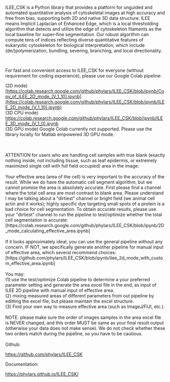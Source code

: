 ILEE_CSK is a Python library that provides a platform for unguided and automated quantitative analysis of cytoskeletal images at high accuracy and free from bias, supporting both 2D and native 3D data structure. ILEE means Implicit Laplacian of Enhanced Edge, which is a local thresholding algorithm that detects and utilize the edge of cytoskeleton filaments as the local baseline for super-fine segmentation. Our robust algorithm can compute tens of indices reflecting diverse quantitative features of eukaryotic cytoskeleton for biological interpretation, which include (de/)polymerization, bundling, severing, branching, and local directionality. 

<br/>

For fast and convenient access to ILEE_CSK for everyone (without requirement for coding experience), please use our Google Colab pipeline:

(2D mode)
<br/>
[https://colab.research.google.com/github/phylars/ILEE_CSK/blob/ipynb/Copy_of_ILEE_2D_mode_(V_1_10).ipynb](https://colab.research.google.com/github/phylars/ILEE_CSK/blob/ipynb/ILEE_2D_mode_(V_1_10).ipynb)
<br/>
(3D CPU mode)
<br/>
https://colab.research.google.com/github/phylars/ILEE_CSK/blob/ipynb/ILEE_3D_mode_(V_1_0).ipynb
<br/>
(3D GPU mode) Google Colab currently not supported. Please use the library locally for Matlab empowered 3D GPU mode.
<br/>
<br/>

<br/>
ATTENTION for users who are handling cell samples with true blank (exactly nothing inside, not including tissue, such as leaf epidermis, or extremely maximized single cell with full field occupied) area in the image:
<br/>
<br/>
Your effective area (area of the cell) is very important to the accuracy of the result. While we do have the automatic cell segment algorithm, but we cannot promise the area is absolutely accurate. First please find a channel where the total cell area are most contrast to blank area. Please understand I may be talking about a "dirtiest" channel or bright field (we animal cell actin and it works); highly specific dye targeting small spots of a protein is a bad choice for cell segmentation. To obtain accurate results, please use your "dirtiest" channel to run the pipeline to test/optimize whether the total cell segmentation is accurate:
<br/>
[https://colab.research.google.com/github/phylars/ILEE_CSK/blob/ipynb/2D_mode_calculating_effective_area.ipynb]
<br/>
<br/>
If it looks approximately ideal, you can use the general pipeline without any concern. IF NOT, we specifically generate another pipeline for manual input of effective area, which several recommend choices:
<br/>
[https://github.com/phylars/ILEE_CSK/blob/ipynb/ilee_2d_mode_with_custom_effective_area.ipynb]
<br/>
<br/>
You may:
<br/>
(1) use the test/optimize Colab pipeline to determine a your preferred parameter setting and generate the area excel file in the end, as input of ILEE 2D pipeline with manual input of effective area.
<br/>
(2) mixing measured areas of different parameters from out pipeline by editting the excel file, but please maintain the excel structure. 
<br/>
(3) Find your own way to measure effective area (such as ImageJ/FIJI, etc.).
<br/>
<br/>
NOTE: please make sure the order of images samples in the area excel file is NEVER changed, and this order MUST be same as your final result output (otherwise your data does not make sense). We do not check whether these two orders match during the pipeline, so you have to be cautious.
<br/>

<br/>
Github:

https://github.com/phylars/ILEE_CSK

Documentation:

https://phylars.github.io/ILEE_CSK/

